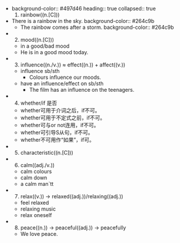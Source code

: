 -
  background-color:: #497d46
  heading:: true
  collapsed:: true
  1. rainbow((n.[C]))
- There is a rainbow in the sky.
  background-color:: #264c9b
	- The rainbow comes after a storm.
	  background-color:: #264c9b
-
  2. mood((n.[C]))
	- in a good/bad mood
	- He is in a good mood today.
-
  3. influence((n./v.)) ≈ effect((n.)) + affect((v.))
	- influence sb/sth
		- Colours influence our moods.
	- have an influence/effect on sb/sth
		- The film has an influence on the teenagers.
-
  4. whether/if 是否
	- whether可用于介词之后，if不可。
	- whether可用于不定式之前，if不可。
	- whether可与or not连用，if不可。
	- whether可引导S从句，if不可。
	- whether不可用作“如果”，if可。
-
  5. characteristic((n.[C]))
-
  6. calm((adj./v.))
	- calm colours
	- calm down
	- a calm man`tt
-
  7. relax((v.)) -> relaxed((adj.))/relaxing((adj.))
	- feel relaxed
	- relaxing music
	- relax oneself
-
  8. peace((n.)) -> peaceful((adj.)) -> peacefully
	- We love peace.
